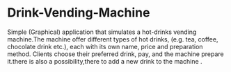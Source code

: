 # Drink-Vending-Machine

Simple (Graphical) application that simulates a hot-drinks vending machine.The machine offer different types of hot drinks, (e.g. tea, coffee, chocolate drink etc.), each with its own name, price and preparation method.
Clients choose their preferred drink, pay, and the machine prepare it.there is also a possibility,there  to add a new drink to  the machine .
